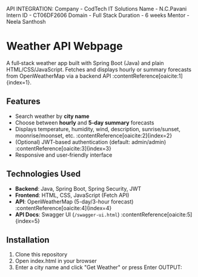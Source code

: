 API INTEGRATION:
Company - CodTech IT Solutions
Name   - N.C.Pavani
Intern ID - CT06DF2606
Domain - Full Stack
Duration - 6 weeks
Mentor - Neela Santhosh

#  Weather API Webpage

A full‑stack weather app built with Spring Boot (Java) and plain HTML/CSS/JavaScript. Fetches and displays hourly or summary forecasts from OpenWeatherMap via a backend API :contentReference[oaicite:1]{index=1}.

## Features
- Search weather by **city name**
- Choose between **hourly** and **5‑day summary** forecasts
- Displays temperature, humidity, wind, description, sunrise/sunset, moonrise/moonset, etc. :contentReference[oaicite:2]{index=2}
- (Optional) JWT-based authentication (default: admin/admin) :contentReference[oaicite:3]{index=3}
- Responsive and user‑friendly interface

## Technologies Used
- **Backend**: Java, Spring Boot, Spring Security, JWT
- **Frontend**: HTML, CSS, JavaScript (Fetch API)
- **API**: OpenWeatherMap (5-day/3-hour forecast) :contentReference[oaicite:4]{index=4}
- **API Docs**: Swagger UI (`/swagger-ui.html`) :contentReference[oaicite:5]{index=5}

## Installation
1. Clone this repository
2. Open index.html in your browser
3. Enter a city name and click "Get Weather" or press Enter
   OUTPUT:


